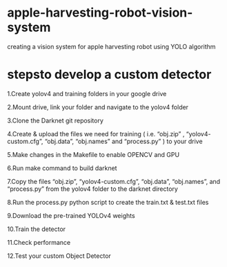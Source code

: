 # apple-harvesting-robot-vision-system
creating a vision system for apple harvesting robot using YOLO algorithm
# stepsto develop a custom detector

1.Create yolov4 and training folders in your google drive

2.Mount drive, link your folder and navigate to the yolov4 folder

3.Clone the Darknet git repository

4.Create & upload the files we need for training ( i.e. “obj.zip” , “yolov4- custom.cfg”, “obj.data”, “obj.names” and “process.py” ) to your drive

5.Make changes in the Makefile to enable OPENCV and GPU

6.Run make command to build darknet

7.Copy the files “obj.zip”, “yolov4-custom.cfg”, “obj.data”, “obj.names”, and “process.py” from the yolov4 folder to the darknet directory

8.Run the process.py python script to create the train.txt & test.txt files

9.Download the pre-trained YOLOv4 weights

10.Train the detector

11.Check performance

12.Test your custom Object Detector
